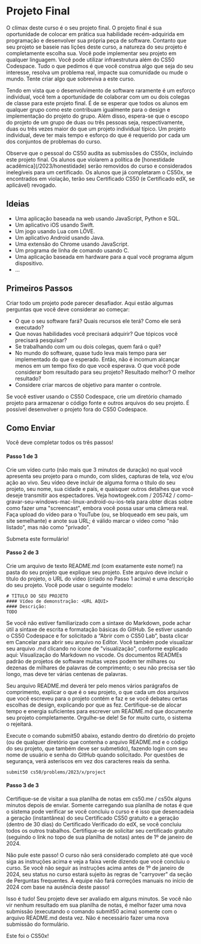 # Projeto Final
O clímax deste curso é o seu projeto final. O projeto final é sua oportunidade de colocar em prática sua habilidade recém-adquirida em programação e desenvolver sua própria peça de software. Contanto que seu projeto se baseie nas lições deste curso, a natureza do seu projeto é completamente escolha sua. Você pode implementar seu projeto em qualquer linguagem. Você pode utilizar infraestrutura além do CS50 Codespace. Tudo o que pedimos é que você construa algo que seja do seu interesse, resolva um problema real, impacte sua comunidade ou mude o mundo. Tente criar algo que sobreviva a este curso.

Tendo em vista que o desenvolvimento de software raramente é um esforço individual, você tem a oportunidade de colaborar com um ou dois colegas de classe para este projeto final. É de se esperar que todos os alunos em qualquer grupo como este contribuam igualmente para o design e implementação do projeto do grupo. Além disso, espera-se que o escopo do projeto de um grupo de duas ou três pessoas seja, respectivamente, duas ou três vezes maior do que um projeto individual típico. Um projeto individual, deve ter mais tempo e esforço do que é requerido por cada um dos conjuntos de problemas do curso.

<div class="alert alert-warning">
Observe que o pessoal do CS50 audita as submissões do CS50x, incluindo este projeto final. Os alunos que violarem a política de [honestidade acadêmica](/2023/honestidade) serão removidos do curso e considerados inelegíveis para um certificado. Os alunos que já completaram o CS50x, se encontrados em violação, terão seu Certificado CS50 (e Certificado edX, se aplicável) revogado.
</div>

## Ideias

- Uma aplicação baseada na web usando JavaScript, Python e SQL.
- Um aplicativo iOS usando Swift.
- Um jogo usando Lua com LÖVE.
- Um aplicativo Android usando Java.
- Uma extensão do Chrome usando JavaScript.
- Um programa de linha de comando usando C.
- Uma aplicação baseada em hardware para a qual você programa algum dispositivo.
- ...

## Primeiros Passos

Criar todo um projeto pode parecer desafiador. Aqui estão algumas perguntas que você deve considerar ao começar:

- O que o seu software fará? Quais recursos ele terá? Como ele será executado?
- Que novas habilidades você precisará adquirir? Que tópicos você precisará pesquisar?
- Se trabalhando com um ou dois colegas, quem fará o quê?
- No mundo do software, quase tudo leva mais tempo para ser implementado do que o esperado. Então, não é incomum alcançar menos em um tempo fixo do que você esperava. O que você pode considerar bom resultado para seu projeto? Resultado melhor? O melhor resultado?
- Considere criar marcos de objetivo para manter o controle.

Se você estiver usando o CS50 Codespace, crie um diretório chamado projeto para armazenar o código fonte e outros arquivos do seu projeto. É possível desenvolver o projeto fora do CS50 Codespace.

## Como Enviar

Você deve completar todos os três passos!

#### Passo 1 de 3
Crie um vídeo curto (não mais que 3 minutos de duração) no qual você apresenta seu projeto para o mundo, com slides, capturas de tela, voz e/ou ação ao vivo. Seu vídeo deve incluir de alguma forma o título do seu projeto, seu nome, sua cidade e país, e quaisquer outros detalhes que você deseje transmitir aos espectadores. Veja howtogeek.com / 205742 / como- gravar-seu-windows-mac-linux-android-ou-ios-tela para obter dicas sobre como fazer uma "screencast", embora você possa usar uma câmera real. Faça upload do vídeo para o YouTube (ou, se bloqueado em seu país, um site semelhante) e anote sua URL; é válido marcar o vídeo como "não listado", mas não como "privado".

Submeta este formulário!

#### Passo 2 de 3
Crie um arquivo de texto README.md (com exatamente este nome!) na pasta do seu projeto que explique seu projeto. Este arquivo deve incluir o título do projeto, o URL do vídeo (criado no Passo 1 acima) e uma descrição do seu projeto. Você pode usar o seguinte modelo:

```
# TÍTULO DO SEU PROJETO
#### Vídeo de demonstração: <URL AQUI>
#### Descrição:
TODO
```

Se você não estiver familiarizado com a sintaxe do Markdown, pode achar útil a sintaxe de escrita e formatação básicas do GitHub. Se estiver usando o CS50 Codespace e for solicitado a “Abrir com o CS50 Lab”, basta clicar em Cancelar para abrir seu arquivo no Editor. Você também pode visualizar seu arquivo .md clicando no ícone de "visualização", conforme explicado aqui: Visualização do Markdown no vscode. Os documentos READMEs padrão de projetos de software muitas vezes podem ter milhares ou dezenas de milhares de palavras de comprimento; o seu não precisa ser tão longo, mas deve ter várias centenas de palavras.

<div class="alert alert-warning">
Seu arquivo README.md deverá ter pelo menos vários parágrafos de comprimento, explicar o que é o seu projeto, o que cada um dos arquivos que você escreveu para o projeto contém e faz e se você debateu certas escolhas de design, explicando por que as fez. Certifique-se de alocar tempo e energia suficientes para escrever um README.md que documente seu projeto completamente. Orgulhe-se dele! Se for muito curto, o sistema o rejeitará.
</div>

Execute o comando submit50 abaixo, estando dentro do diretório do projeto (ou de qualquer diretório que contenha o arquivo README.md e o código do seu projeto, que também deve ser submetido), fazendo login com seu nome de usuário e senha do GitHub quando solicitado. Por questões de segurança, verá asteriscos em vez dos caracteres reais da senha.

```
submit50 cs50/problems/2023/x/project
```

#### Passo 3 de 3

Certifique-se de visitar a sua planilha de notas em cs50.me / cs50x alguns minutos depois de enviar. Somente carregando sua planilha de notas é que o sistema pode verificar se você concluiu o curso e é isso que desencadeia a geração (instantânea) do seu Certificado CS50 gratuito e a geração (dentro de 30 dias) do Certificado Verificado do edX, se você concluiu todos os outros trabalhos. Certifique-se de solicitar seu certificado gratuito (seguindo o link no topo de sua planilha de notas) antes de 1º de janeiro de 2024.

<div class="alert alert-danger">
Não pule este passo! O curso não será considerado completo até que você siga as instruções acima e veja a faixa verde dizendo que você concluiu o curso. Se você não seguir as instruções acima antes de 1º de janeiro de 2024, seu status no curso estará sujeito às regras de "carryover" da seção de Perguntas frequentes. A equipe não fará correções manuais no início de 2024 com base na ausência deste passo!
</div>

Isso é tudo! Seu projeto deve ser avaliado em alguns minutos. Se você não vir nenhum resultado em sua planilha de notas, é melhor fazer uma nova submissão (executando o comando submit50 acima) somente com o arquivo README.md desta vez. Não é necessário fazer uma nova submissão do formulário. 

Este foi o CS50x!